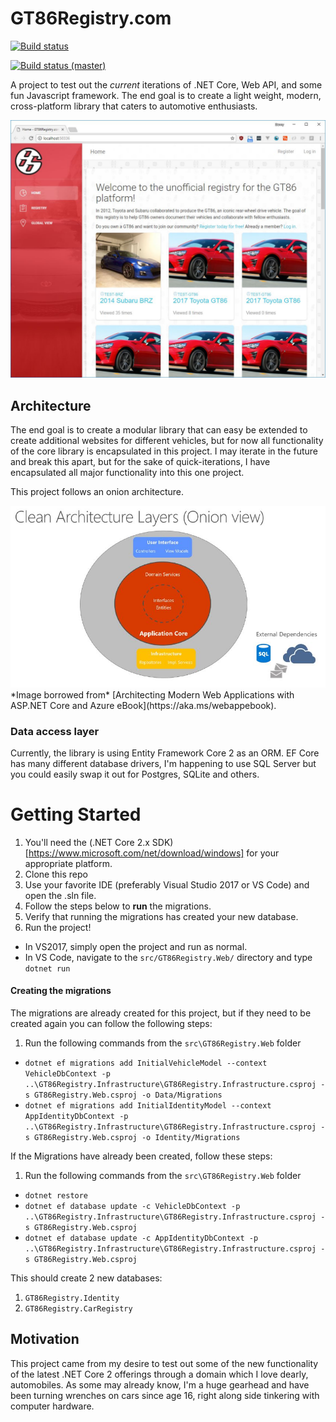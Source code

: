 # GT86Registry.com

[![Build status](https://ci.appveyor.com/api/projects/status/2y84mtiwgc0iowlk?svg=true)](https://ci.appveyor.com/project/DannyAllegrezza/gt86registry)

[![Build status (master)](https://ci.appveyor.com/api/projects/status/2y84mtiwgc0iowlk/branch/master?svg=true)](https://ci.appveyor.com/project/DannyAllegrezza/gt86registry/branch/master)


A project to test out the *current* iterations of .NET Core, Web API, and some fun Javascript framework. The end goal is to create a light weight, modern, cross-platform library that caters to automotive enthusiasts. 

<img src="img/gt86registry.JPG">

## Architecture
The end goal is to create a modular library that can easy be extended to create additional websites for different vehicles, but for now all functionality of the core library is encapsulated in this project. I may iterate in the future and break this apart, but for the sake of quick-iterations, I have encapsulated all major functionality into this one project. 

This project follows an onion architecture. 

<img src="img/onion.JPG">
*Image borrowed from* [Architecting Modern Web Applications with ASP.NET Core and Azure eBook](https://aka.ms/webappebook).

### Data access layer
Currently, the library is using Entity Framework Core 2 as an ORM. EF Core has many different database drivers, I'm happening to use SQL Server but you could easily swap it out for Postgres, SQLite and others. 

# Getting Started
1. You'll need the (.NET Core 2.x SDK)[https://www.microsoft.com/net/download/windows] for your appropriate platform.
2. Clone this repo 
3. Use your favorite IDE (preferably Visual Studio 2017 or VS Code) and open the .sln file.
4. Follow the steps below to **run** the migrations. 
5. Verify that running the migrations has created your new database.
6. Run the project! 

* In VS2017, simply open the project and run as normal. 
* In VS Code, navigate to the `src/GT86Registry.Web/` directory and type `dotnet run`

#### Creating the migrations
The migrations are already created for this project, but if they need to be created again you can follow the following steps:
1. Run the following commands from the `src\GT86Registry.Web` folder
* `dotnet ef migrations add InitialVehicleModel --context VehicleDbContext -p ..\GT86Registry.Infrastructure\GT86Registry.Infrastructure.csproj -s GT86Registry.Web.csproj -o Data/Migrations`
* `dotnet ef migrations add InitialIdentityModel --context AppIdentityDbContext -p ..\GT86Registry.Infrastructure\GT86Registry.Infrastructure.csproj -s GT86Registry.Web.csproj -o Identity/Migrations`

If the Migrations have already been created, follow these steps:
1. Run the following commands from the `src\GT86Registry.Web` folder
* `dotnet restore`
* `dotnet ef database update -c VehicleDbContext -p ..\GT86Registry.Infrastructure\GT86Registry.Infrastructure.csproj -s GT86Registry.Web.csproj`
* `dotnet ef database update -c AppIdentityDbContext -p ..\GT86Registry.Infrastructure\GT86Registry.Infrastructure.csproj -s GT86Registry.Web.csproj`

This should create 2 new databases:
1. `GT86Registry.Identity`
2. `GT86Registry.CarRegistry`

## Motivation
This project came from my desire to test out some of the new functionality of the latest .NET Core 2 offerings through a domain which I love dearly, automobiles. As some may already know, I'm a huge gearhead and have been turning wrenches on cars since age 16, right along side tinkering with computer hardware. 
